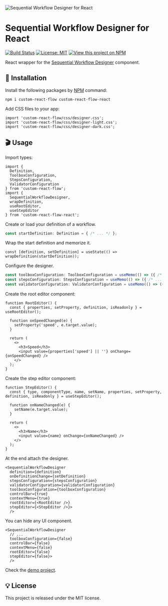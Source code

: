 ![Sequential Workflow Designer for React](https://raw.githubusercontent.com/nocode-js/custom-react-flow/main/.github/cover.png)

# Sequential Workflow Designer for React

[![Build Status](https://img.shields.io/endpoint.svg?url=https%3A%2F%2Factions-badge.atrox.dev%2Fb4rtaz%2Fcustom-react-flow%2Fbadge%3Fref%3Dmain&style=flat-square)](https://actions-badge.atrox.dev/b4rtaz/custom-react-flow/goto?ref=main) [![License: MIT](https://img.shields.io/badge/license-MIT-green?style=flat-square)](/LICENSE) [![View this project on NPM](https://img.shields.io/npm/v/custom-react-flow-react.svg?style=flat-square)](https://npmjs.org/package/custom-react-flow-react)

React wrapper for the [Sequential Workflow Designer](https://github.com/nocode-js/custom-react-flow) component.

## 🚀 Installation

Install the following packages by [NPM](https://www.npmjs.com/) command:

`npm i custom-react-flow custom-react-flow-react`

Add CSS files to your app:

```tsx
import 'custom-react-flow/css/designer.css';
import 'custom-react-flow/css/designer-light.css';
import 'custom-react-flow/css/designer-dark.css';
```

## 🎬 Usage

Import types:

```tsx
import {
  Definition,
  ToolboxConfiguration,
  StepsConfiguration,
  ValidatorConfiguration
} from 'custom-react-flow';
import {
  SequentialWorkflowDesigner,
  wrapDefinition,
  useRootEditor,
  useStepEditor
} from 'custom-react-flow-react';
```

Create or load your definition of a workflow.

```ts
const startDefinition: Definition = { /* ... */ };
```

Wrap the start definition and memorize it.

```tsx
const [definition, setDefinition] = useState(() => wrapDefinition(startDefinition));
```

Configure the designer.

```ts
const toolboxConfiguration: ToolboxConfiguration = useMemo(() => ({ /* ... */ }), []);
const stepsConfiguration: StepsConfiguration = useMemo(() => ({ /* ... */ }), []);
const validatorConfiguration: ValidatorConfiguration = useMemo(() => ({ /* ... */ }), []);
```

Create the root editor component:

```tsx
function RootEditor() {
  const { properties, setProperty, definition, isReadonly } = useRootEditor();

  function onSpeedChanged(e) {
    setProperty('speed', e.target.value);
  }

  return (
    <>
      <h3>Speed</h3>
      <input value={properties['speed'] || ''} onChange={onSpeedChanged} />
    </>
  );
}
```

Create the step editor component:

```tsx
function StepEditor() {
  const { type, componentType, name, setName, properties, setProperty, definition, isReadonly } = useStepEditor();

  function onNameChanged(e) {
    setName(e.target.value);
  }

  return (
    <>
      <h3>Name</h3>
      <input value={name} onChange={onNameChanged} />
    </>
  );
}
```

At the end attach the designer.

```tsx
<SequentialWorkflowDesigner
  definition={definition}
  onDefinitionChange={setDefinition}
  stepsConfiguration={stepsConfiguration}
  validatorConfiguration={validatorConfiguration}
  toolboxConfiguration={toolboxConfiguration}
  controlBar={true}
  contextMenu={true}
  rootEditor={<RootEditor />}
  stepEditor={<StepEditor />}>
  />
```

You can hide any UI component.

```tsx
<SequentialWorkflowDesigner
  // ...
  toolboxConfiguration={false}
  controlBar={false}
  contextMenu={false}
  rootEditor={false}
  stepEditor={false}>
  />
```

Check the [demo project](https://github.com/nocode-js/custom-react-flow/tree/main/demos/react-app).

## 💡 License

This project is released under the MIT license.

